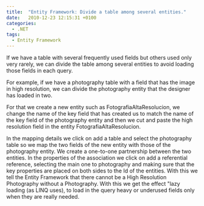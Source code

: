 ```yaml
---
title:  "Entity Framework: Divide a table among several entities."
date:   2010-12-23 12:15:31 +0100
categories:
  - .NET
tags:
  - Entity Framework
---
```


If we have a table with several frequently used fields but others used only very rarely, we can divide the table among several entities to avoid loading those fields in each query.

For example, if we have a photography table with a field that has the image in high resolution, we can divide the photography entity that the designer has loaded in two.

For that we create a new entity such as FotografiaAltaResolucion, we change the name of the key field that has created us to match the name of the key field of the photography entity and then we cut and paste the high resolution field in the entity FotografiaAltaResolucion.

In the mapping details we click on add a table and select the photography table so we map the two fields of the new entity with those of the photography entity. We create a one-to-one partnership between the two entities. In the properties of the association we click on add a referential reference, selecting the main one to photography and making sure that the key properties are placed on both sides to the Id of the entities. With this we tell the Entity Framework that there cannot be a High Resolution Photography without a Photography. With this we get the effect "lazy loading (as LINQ uses), to load in the query heavy or underused fields only when they are really needed.